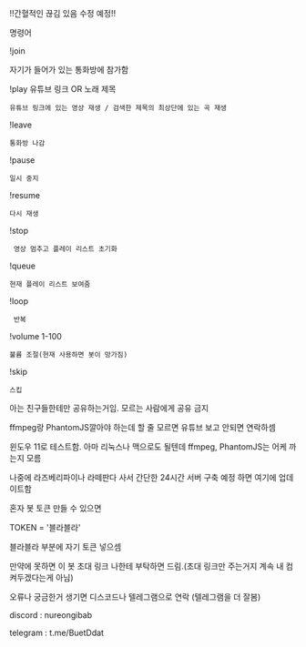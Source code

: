 !!간혈적인 끊김 있음 수정 예정!!

명령어
  
  !join

   자기가 들어가 있는 통화방에 참가함
  
   !play 유튜브 링크 OR 노래 제목
  
    유튜브 링크에 있는 영상 재생 / 검색한 제목의 최상단에 있는 곡 재생
  
  !leave
  
    통화방 나감
  
  !pause
 
    일시 중지

  !resume
   
    다시 재생
  
  !stop
    
     영상 멈추고 플레이 리스트 초기화

  !queue

    현재 플레이 리스트 보여줌

  !loop

     반복

  !volume 1-100

    불륨 조절(현재 사용하면 봇이 망가짐)
  

  !skip

    스킵

  
    
아는 친구들한테만 공유하는거임. 모르는 사람에게 공유 금지

ffmpeg랑 PhantomJS깔아야 하는데 할 줄 모르면 유튜브 보고 안되면 연락하셈

윈도우 11로 테스트함. 아마 리눅스나 맥으로도 될텐데 ffmpeg, PhantomJS는 어케 까는지 모름

나중에 라즈베리파이나 라떼판다 사서 간단한 24시간 서버 구축 예정 하면 여기에 업데이트함

혼자 봇 토큰 만들 수 있으면

TOKEN = '블라블라'

블라블라 부분에 자기 토큰 넣으셈

만약에 못하면 이 봇 초대 링크 나한테 부탁하면 드림.(초대 링크만 주는거지 계속 내 컴 켜두겠다는게 아님)


오류나 궁금한거 생기면 디스코드나 텔레그램으로 연락 (텔레그램을 더 잘봄)

discord : nureongibab

telegram : t.me/BuetDdat
